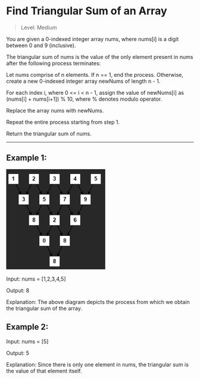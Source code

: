 # Find Triangular Sum of an Array

> Level: Medium

You are given a 0-indexed integer array nums, where nums[i] is a digit between 0 and 9 (inclusive).

The triangular sum of nums is the value of the only element present in nums after the following process terminates:

Let nums comprise of n elements. If n == 1, end the process. Otherwise, create a new 0-indexed integer array newNums of length n - 1.

For each index i, where 0 <= i < n - 1, assign the value of newNums[i] as (nums[i] + nums[i+1]) % 10, where % denotes modulo operator.

Replace the array nums with newNums.

Repeat the entire process starting from step 1.

Return the triangular sum of nums.

--- 

## Example 1:

![Imagem][img]

Input: nums = [1,2,3,4,5]

Output: 8

Explanation: The above diagram depicts the process from which we obtain the triangular sum of the array.


## Example 2:
Input: nums = [5]

Output: 5

Explanation: Since there is only one element in nums, the triangular sum is the value of that element itself.

[img]: imagem1.jpg
